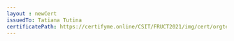```yaml
--- 
layout : newCert 
issuedTo: Tatiana Tutina 
certificatePath: https://certifyme.online/CSIT/FRUCT2021/img/cert/orgteam/TatianaTutina_83b33.png
--- 
```

